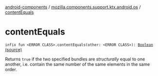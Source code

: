 [android-components](../index.md) / [mozilla.components.support.ktx.android.os](index.md) / [contentEquals](./content-equals.md)

# contentEquals

`infix fun <ERROR CLASS>.contentEquals(other: <ERROR CLASS>): `[`Boolean`](https://kotlinlang.org/api/latest/jvm/stdlib/kotlin/-boolean/index.html) [(source)](https://github.com/mozilla-mobile/android-components/blob/master/components/support/ktx/src/main/java/mozilla/components/support/ktx/android/os/Bundle.kt#L14)

Returns `true` if the two specified bundles are *structurally* equal to one another,
i.e. contain the same number of the same elements in the same order.

